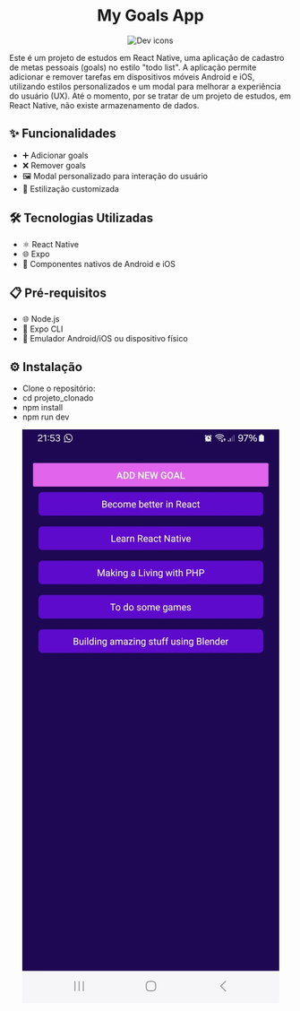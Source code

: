 <h1 align="center">My Goals App</h1>

<p align="center">
  <img src="https://skillicons.dev/icons?i=react" alt="Dev icons" />
</p>

Este é um projeto de estudos em React Native, uma aplicação de cadastro de metas pessoais (goals) no estilo "todo list". A aplicação permite adicionar e remover tarefas em dispositivos móveis Android e iOS, utilizando estilos personalizados e um modal para melhorar a experiência do usuário (UX). Até o momento, por se tratar de um projeto de estudos, em React Native, não existe armazenamento de dados. 

## ✨ Funcionalidades

- ➕ Adicionar goals
- ❌ Remover goals
- 🖼️ Modal personalizado para interação do usuário
- 🎨 Estilização customizada

## 🛠️ Tecnologias Utilizadas

- ⚛️ React Native
- 🌐 Expo
- 📱 Componentes nativos de Android e iOS

## 📋 Pré-requisitos

- 🌐 Node.js
- 🚀 Expo CLI
- 📱 Emulador Android/iOS ou dispositivo físico

## ⚙️ Instalação

- Clone o repositório:
- cd projeto_clonado
- npm install
- npm run dev

<p align="center">
  <img src="1.jpeg" alt="My Goals App" />
</p>
